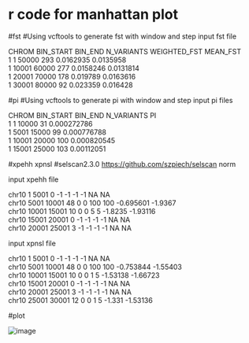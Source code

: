 # r code for manhattan plot

#fst
#Using vcftools to generate fst with window and step
input fst file

CHROM	BIN_START	BIN_END	N_VARIANTS	WEIGHTED_FST	MEAN_FST<br>
1	1	50000	293	0.0162935	0.0135958<br>
1	10001	60000	277	0.0158246	0.0131814<br>
1	20001	70000	178	0.019789	0.0163616<br>
1	30001	80000	92	0.023359	0.016428

#pi
#Using vcftools to generate pi with window and step
input pi files

CHROM	BIN_START	BIN_END	N_VARIANTS	PI<br>
1	1	10000	31	0.000272786<br>
1	5001	15000	99	0.000776788<br>
1	10001	20000	100	0.000820545<br>
1	15001	25000	103	0.00112051


#xpehh xpnsl
#selscan2.3.0
https://github.com/szpiech/selscan
norm

input xpehh file

chr10	1	5001	0	-1	-1	-1	-1	NA	NA<br>
chr10	5001	10001	48	0	0	100	100	-0.695601	-1.9367<br>
chr10	10001	15001	10	0	0	5	5	-1.8235	-1.93116<br>
chr10	15001	20001	0	-1	-1	-1	-1	NA	NA<br>
chr10	20001	25001	3	-1	-1	-1	-1	NA	NA

input xpnsl file

chr10	1	5001	0	-1	-1	-1	-1	NA	NA<br>
chr10	5001	10001	48	0	0	100	100	-0.753844	-1.55403<br>
chr10	10001	15001	10	0	0	1	5	-1.53138	-1.66723<br>
chr10	15001	20001	0	-1	-1	-1	-1	NA	NA<br>
chr10	20001	25001	3	-1	-1	-1	-1	NA	NA<br>
chr10	25001	30001	12	0	0	1	5	-1.331	-1.53136

#plot

![image](https://github.com/binzhengbin/YZWL/blob/main/evolution/R/manhattan/png/FST.png)
